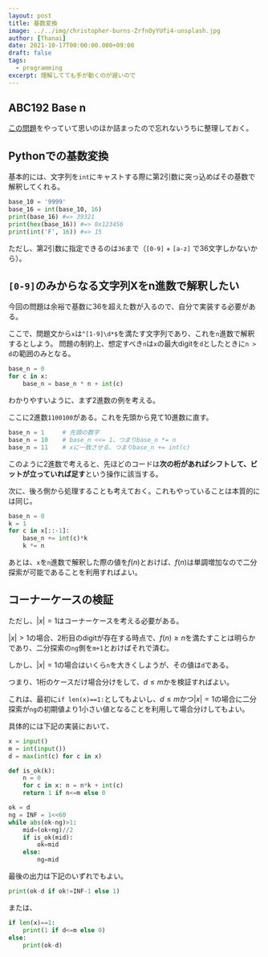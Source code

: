 ```yaml
---
layout: post
title: 基数変換
image: ../../img/christopher-burns-ZrfnOyYUfi4-unsplash.jpg
author: [Thanai]
date: 2021-10-17T00:00:00.000+09:00
draft: false
tags:
  - programming
excerpt: 理解してても手が動くのが遅いので
---
```


## ABC192 Base n

[この問題][1]をやっていて思いのほか詰まったので忘れないうちに整理しておく。

[1]: https://atcoder.jp/contests/abc192/tasks/abc192_d

## Pythonでの基数変換

基本的には、文字列を`int`にキャストする際に第2引数に突っ込めばその基数で解釈してくれる。

```py
base_10 = '9999'
base_16 = int(base_10, 16)
print(base_16) #=> 39321
print(hex(base_16)) #=> 0x123456
print(int('F', 16)) #=> 15
```

ただし、第2引数に指定できるのは`36`まで（`[0-9]` + `[a-z]` で36文字しかないから）。

## `[0-9]`のみからなる文字列Xをn進数で解釈したい

今回の問題は余裕で基数に36を超えた数が入るので、自分で実装する必要がある。

ここで、問題文から`x`は`^[1-9]\d*$`を満たす文字列であり、これを`n`進数で解釈するとしよう。
問題の制約上、想定すべき`n`は`x`の最大digitを`d`としたときに`n > d`の範囲のみとなる。

```py
base_n = 0
for c in x:
    base_n = base_n * n + int(c)
```

わかりやすいように、まず2進数の例を考える。

ここに2進数`1100100`がある。これを先頭から見て10進数に直す。

```py
base_n = 1     # 先頭の数字
base_n = 10    # base_n <<= 1、つまりbase_n *= n
base_n = 11    # xに一致させる、つまりbase_n += int(c)
```

このように2進数で考えると、先ほどのコードは**次の桁があればシフトして、ビットが立っていれば足す**という操作に該当する。

次に、後ろ側から処理することも考えておく。これもやっていることは本質的には同じ。

```py
base_n = 0
k = 1
for c in x[::-1]:
    base_n += int(c)*k
    k *= n
```

あとは、`x`を`n`進数で解釈した際の値を$f(n)$とおけば、$f(n)$は単調増加なので二分探索が可能であることを利用すればよい。

## コーナーケースの検証

ただし、$|x|=1$はコーナーケースを考える必要がある。

$|x|>1$の場合、2桁目のdigitが存在する時点で、$f(n)\ge n$を満たすことは明らかであり、二分探索の`ng`側を`m+1`とおけばそれで済む。

しかし、$|x|=1$の場合はいくら`n`を大きくしようが、その値は`d`である。

つまり、1桁のケースだけ場合分けをして、$d\le m$かを検証すればよい。

これは、最初に`if len(x)==1:`としてもよいし、$d\le m$かつ$|x|=1$の場合に二分探索が`ng`の初期値より1小さい値となることを利用して場合分けしてもよい。

具体的には下記の実装において、

```py
x = input()
m = int(input())
d = max(int(c) for c in x)

def is_ok(k):
    n = 0
    for c in x: n = n*k + int(c)
    return 1 if n<=m else 0

ok = d
ng = INF = 1<<60
while abs(ok-ng)>1:
    mid=(ok+ng)//2
    if is_ok(mid):
        ok=mid
    else:
        ng=mid
```

最後の出力は下記のいずれでもよい。

```py
print(ok-d if ok!=INF-1 else 1)
```

または、

```py
if len(x)==1:
    print(1 if d<=m else 0)
else:
    print(ok-d)
```
